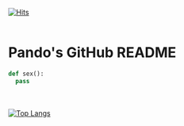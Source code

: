 [![Hits](https://hits.seeyoufarm.com/api/count/incr/badge.svg?url=https%3A%2F%2Fgithub.com%2Fgjbae1212%2Fhit-counter&count_bg=%23FF0000&title_bg=%23000000&icon=pandora.svg&icon_color=%23FFFFFF&title=ando&edge_flat=false)](https://hits.seeyoufarm.com)
<br><br>
# Pando's GitHub README
```python
def sex():
  pass
```
<br><br>
[![Top Langs](https://github-readme-stats.vercel.app/api/top-langs/?username=pando13&layout=compact)](https://github.com/anuraghazra/github-readme-stats)
